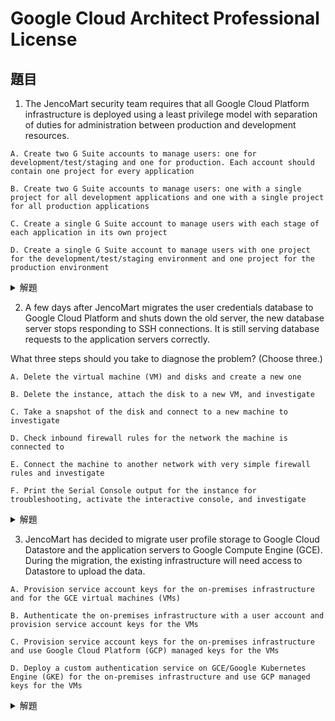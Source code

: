 # Google Cloud Architect Professional License


## 題目

1. The JencoMart security team requires that all Google Cloud Platform infrastructure is deployed using a least privilege model with separation of duties for administration between production and development resources.

```
A. Create two G Suite accounts to manage users: one for development/test/staging and one for production. Each account should contain one project for every application

B. Create two G Suite accounts to manage users: one with a single project for all development applications and one with a single project for all production applications

C. Create a single G Suite account to manage users with each stage of each application in its own project

D. Create a single G Suite account to manage users with one project for the development/test/staging environment and one project for the production environment
```

<details>
  <summary>解題</summary>
  
  - 題目問題核心在於如何在Google Cloud Platform（GCP）上部署基礎設施，同時遵循最小權限模型(privilege model)和職責分離原則，尤其是在生產環境和開發資源之間的管理上。
  > privilege model，通常會透過專案項目隔離、IAM或是資源容器隔離來達到。

  - 解答會是C，建立一個Google Workspace，然後每個stage(開發、測試、上線..)階段都有自己的Project會是最佳解。每個應用按環境分開項目的方法，增強了安全性和可管理性，並確保了職責的清晰分離。
  
  - 其餘答案，
    - A. 要維護兩個Google WorkSpace，且每個應用都需要分別在開發和生產環境中擁有獨立的項目(Project)。這管理複雜度太高!!!
   
    - B. 創建兩個Google WorkSpace帳戶來管理用戶：一個包含所有開發應用的單一項目，另一個包含所有生產應用的單一項目。 這個選項同樣增加了管理的複雜性，並且將所有開發或生產應用放在單一項目中可能會對資源管理和訪問控制造成挑戰。

    - D. 基本上可行，但還是C隔離的比較乾淨!!

</details>

2. A few days after JencoMart migrates the user credentials database to Google Cloud Platform and shuts down the old server, the new database server stops responding to SSH connections. It is still serving database requests to the application servers correctly.

What three steps should you take to diagnose the problem? (Choose three.)

```
A. Delete the virtual machine (VM) and disks and create a new one

B. Delete the instance, attach the disk to a new VM, and investigate

C. Take a snapshot of the disk and connect to a new machine to investigate

D. Check inbound firewall rules for the network the machine is connected to

E. Connect the machine to another network with very simple firewall rules and investigate

F. Print the Serial Console output for the instance for troubleshooting, activate the interactive console, and investigate
```

<details>
  <summary>解題</summary>
  
  - 題目問題在於當面對一個新遷移到Google Cloud Platform的數據庫服務器突然停止響應SSH連接的問題時，但它仍然正確地處理應用服務器的數據庫請求。請問要如何診斷問題所在?此現象表明問題可能與網絡配置、系統配置或安全設置有關，而不是數據庫本身的問題。所以可以往這方向去探討問題。

  - 解答會是CDF，詳細步驟如下

    - D. 檢查連接到機器的網絡的入站防火牆規則。 這是診斷SSH連接問題的第一步，因為防火牆規則可能被設置為阻止SSH流量。檢查確保沒有防火牆規則不當地限制了對該服務器的SSH訪問。
    
    - F. 輸出Instance的訊息至控制台輸出以進行故障排除，啟動互動控制台並進行調查。 這可以提供關於系統狀態和啟動過程中可能出現的問題的重要信息。串行控制台輸出有助於識別是否有系統級別的錯誤導致SSH服務無法正常工作。

    - C.透過對磁盤進行快照並將其掛載到另一台虛擬機上，可安全地檢查文件系統、系統日誌和其他配置，尋找導致SSH服務中斷的原因。
  
    - 其餘答案，選擇 A 和 B （刪除虛擬機和磁盤或刪除實例並將磁盤附加到新的虛擬機）可能會對正在運行的服務造成不必要的風險，並且在初步診斷階段通常不推薦作為首選。而選項 E （將機器連接到另一個網絡進行調查）可能在排除網絡問題時有其用處，但在許多情況下，更改網絡配置可能不那麼直接或者可行，特別是當你想最小化對當前運行環境影響的時候。
  
</details>

3. JencoMart has decided to migrate user profile storage to Google Cloud Datastore and the application servers to Google Compute Engine (GCE). During the migration, the existing infrastructure will need access to Datastore to upload the data.

```
A. Provision service account keys for the on-premises infrastructure and for the GCE virtual machines (VMs)

B. Authenticate the on-premises infrastructure with a user account and provision service account keys for the VMs

C. Provision service account keys for the on-premises infrastructure and use Google Cloud Platform (GCP) managed keys for the VMs

D. Deploy a custom authentication service on GCE/Google Kubernetes Engine (GKE) for the on-premises infrastructure and use GCP managed keys for the VMs
```

<details>
  <summary>解題</summary>
  
  - 題目問題在於對於JencoMart決定將使用者資料儲存遷移到Google Cloud Datastore和應用程式伺服器遷移到Google Compute Engine (GCE)的情況，在遷移過程中，現有基礎架構需要存取Datastore以上傳資料。正確的做法是什麼?

  - 解答投票為C，為本地基礎架構提供服務帳號金鑰，並為VM使用Google Cloud Platform (GCP) 管理的金鑰。詳細流程為
    - 1. 為本地基礎架構創建服務帳號並提供服務帳號金鑰，以便能夠安全使用GCP服務
    - 2. GCE虛擬機（VMs）本身在GCP內運行時，可以直接利用GCP管理的服務帳號進行身份驗證，無需額外的服務帳號金鑰。
    
  - 其餘答案，A忽略了GCP為GCE虛擬機提供的內建服務帳號管理能力，B使用用戶帳號進行身份驗證並不是一個推薦的做法。D直接使用GCP的身份與存取管理（IAM）和服務帳號就足以滿足安全存取GCP服務的需求，無需額外的自定義解決方案。
  
</details>
